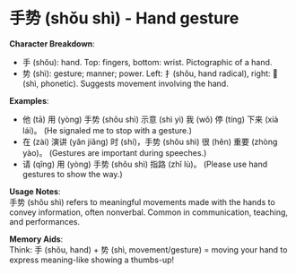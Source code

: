 # **手势 (shǒu shì) - Hand gesture**

**Character Breakdown**:  
- 手 (shǒu): hand. Top: fingers, bottom: wrist. Pictographic of a hand.  
- 势 (shì): gesture; manner; power. Left: 扌(shǒu, hand radical), right: 𠬶 (shì, phonetic). Suggests movement involving the hand.

**Examples**:  
- 他 (tā) 用 (yòng) 手势 (shǒu shì) 示意 (shì yì) 我 (wǒ) 停 (tíng) 下来 (xià lái)。 (He signaled me to stop with a gesture.)  
- 在 (zài) 演讲 (yǎn jiǎng) 时 (shí)，手势 (shǒu shì) 很 (hěn) 重要 (zhòng yào)。 (Gestures are important during speeches.)  
- 请 (qǐng) 用 (yòng) 手势 (shǒu shì) 指路 (zhǐ lù)。 (Please use hand gestures to show the way.)

**Usage Notes**:  
手势 (shǒu shì) refers to meaningful movements made with the hands to convey information, often nonverbal. Common in communication, teaching, and performances.

**Memory Aids**:  
Think: 手 (shǒu, hand) + 势 (shì, movement/gesture) = moving your hand to express meaning-like showing a thumbs-up!